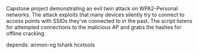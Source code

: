 Capstone project demonstrating an evil twin attack on WPA2-Personal networks. The attack exploits that many devices silently try to connect to access points with SSIDs they've connected to in the past. The script listens for attempted connections to the malicious AP and grabs the hashes for offline cracking.

depends:
    airmon-ng
    tshark
    hcxtools

